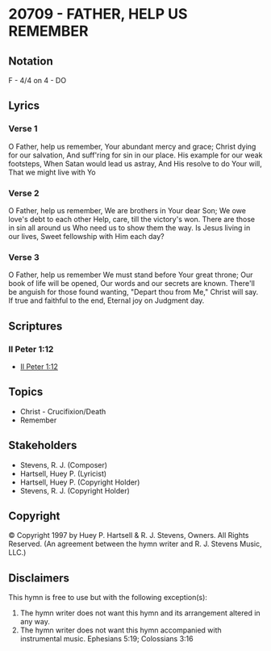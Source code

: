 # 20709 - FATHER, HELP US REMEMBER

## Notation

F - 4/4 on 4 - DO

## Lyrics

### Verse 1

O Father, help us remember, Your abundant mercy and grace; Christ dying for our salvation, And suff'ring for sin in our place. His example for our weak footsteps, When Satan would lead us astray, And His resolve to do Your will, That we might live with Yo

### Verse 2

O Father, help us remember, We are brothers in Your dear Son; We owe love's debt to each other Help, care, till the victory's won. There are those in sin all around us Who need us to show them the way. Is Jesus living in our lives, Sweet fellowship with Him each day?

### Verse 3

O Father, help us remember We must stand before Your great throne; Our book of life will be opened, Our words and our secrets are known. There'll be anguish for those found wanting, "Depart thou from Me," Christ will say. If true and faithful to the end, Eternal joy on Judgment day.


## Scriptures

### II Peter 1:12

- [II Peter 1:12](https://www.biblegateway.com/passage/?search=II%20Peter%201%3A12)


## Topics

- Christ - Crucifixion/Death
- Remember

## Stakeholders

- Stevens, R. J. (Composer)
- Hartsell, Huey P. (Lyricist)
- Hartsell, Huey P. (Copyright Holder)
- Stevens, R. J. (Copyright Holder)

## Copyright

© Copyright 1997 by Huey P. Hartsell & R. J. Stevens, Owners. All Rights Reserved.
(An agreement between the hymn writer and R. J. Stevens Music, LLC.)

## Disclaimers

This hymn is free to use but with the following exception(s):
1. The hymn writer does not want this hymn and its arrangement altered in any way.
2. The hymn writer does not want this hymn accompanied with instrumental music.
Ephesians 5:19; Colossians 3:16

